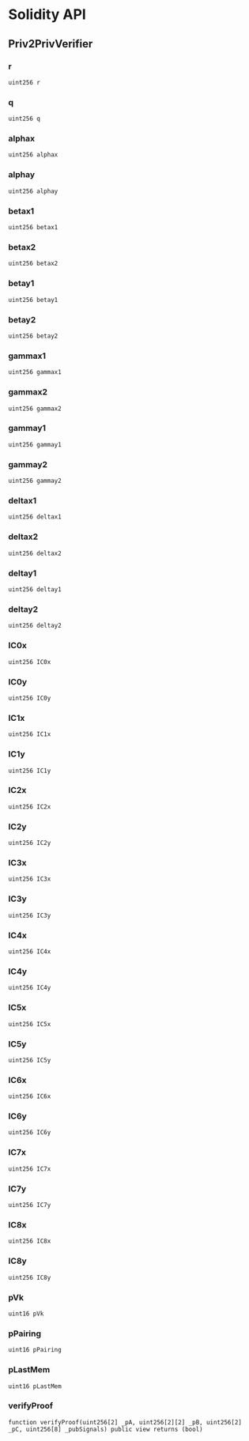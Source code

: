 # Solidity API

## Priv2PrivVerifier

### r

```solidity
uint256 r
```

### q

```solidity
uint256 q
```

### alphax

```solidity
uint256 alphax
```

### alphay

```solidity
uint256 alphay
```

### betax1

```solidity
uint256 betax1
```

### betax2

```solidity
uint256 betax2
```

### betay1

```solidity
uint256 betay1
```

### betay2

```solidity
uint256 betay2
```

### gammax1

```solidity
uint256 gammax1
```

### gammax2

```solidity
uint256 gammax2
```

### gammay1

```solidity
uint256 gammay1
```

### gammay2

```solidity
uint256 gammay2
```

### deltax1

```solidity
uint256 deltax1
```

### deltax2

```solidity
uint256 deltax2
```

### deltay1

```solidity
uint256 deltay1
```

### deltay2

```solidity
uint256 deltay2
```

### IC0x

```solidity
uint256 IC0x
```

### IC0y

```solidity
uint256 IC0y
```

### IC1x

```solidity
uint256 IC1x
```

### IC1y

```solidity
uint256 IC1y
```

### IC2x

```solidity
uint256 IC2x
```

### IC2y

```solidity
uint256 IC2y
```

### IC3x

```solidity
uint256 IC3x
```

### IC3y

```solidity
uint256 IC3y
```

### IC4x

```solidity
uint256 IC4x
```

### IC4y

```solidity
uint256 IC4y
```

### IC5x

```solidity
uint256 IC5x
```

### IC5y

```solidity
uint256 IC5y
```

### IC6x

```solidity
uint256 IC6x
```

### IC6y

```solidity
uint256 IC6y
```

### IC7x

```solidity
uint256 IC7x
```

### IC7y

```solidity
uint256 IC7y
```

### IC8x

```solidity
uint256 IC8x
```

### IC8y

```solidity
uint256 IC8y
```

### pVk

```solidity
uint16 pVk
```

### pPairing

```solidity
uint16 pPairing
```

### pLastMem

```solidity
uint16 pLastMem
```

### verifyProof

```solidity
function verifyProof(uint256[2] _pA, uint256[2][2] _pB, uint256[2] _pC, uint256[8] _pubSignals) public view returns (bool)
```

